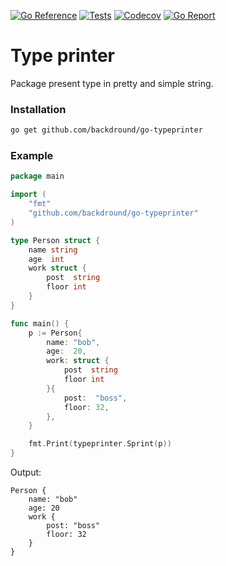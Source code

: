 [![Go Reference](https://img.shields.io/badge/go-reference-%2300ADD8?style=flat-square)](https://pkg.go.dev/github.com/backdround/go-typeprinter)
[![Tests](https://img.shields.io/github/workflow/status/backdround/go-typeprinter/tests?label=tests&style=flat-square)](https://github.com/backdround/go-typeprinter/actions)
[![Codecov](https://img.shields.io/codecov/c/github/backdround/go-typeprinter?style=flat-square)](https://app.codecov.io/gh/backdround/go-typeprinter/)
[![Go Report](https://goreportcard.com/badge/github.com/backdround/go-typeprinter?style=flat-square)](https://goreportcard.com/report/github.com/backdround/go-typeprinter)

# Type printer
Package present type in pretty and simple string.  

### Installation
```bash
go get github.com/backdround/go-typeprinter
```


### Example

```go
package main

import (
	"fmt"
	"github.com/backdround/go-typeprinter"
)

type Person struct {
	name string
	age  int
	work struct {
		post  string
		floor int
	}
}

func main() {
	p := Person{
		name: "bob",
		age:  20,
		work: struct {
			post  string
			floor int
		}{
			post:  "boss",
			floor: 32,
		},
	}

	fmt.Print(typeprinter.Sprint(p))
}
```

Output:
```
Person {
	name: "bob"
	age: 20
	work {
		post: "boss"
		floor: 32
	}
}
```
